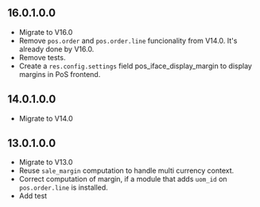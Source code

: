 ## 16.0.1.0.0

- Migrate to V16.0
- Remove `pos.order` and `pos.order.line` funcionality from V14.0. It's
  already done by V16.0.
- Remove tests.
- Create a `res.config.settings` field pos_iface_display_margin to
  display margins in PoS frontend.

## 14.0.1.0.0

- Migrate to V14.0

## 13.0.1.0.0

- Migrate to V13.0
- Reuse `sale_margin` computation to handle multi currency context.
- Correct computation of margin, if a module that adds `uom_id` on
  `pos.order.line` is installed.
- Add test
